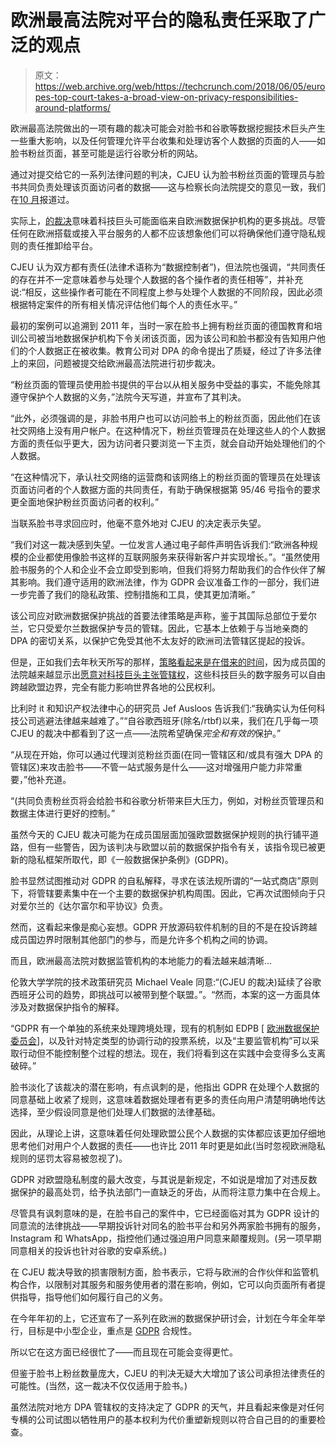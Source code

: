 # 欧洲最高法院对平台的隐私责任采取了广泛的观点 

> 原文：<https://web.archive.org/web/https://techcrunch.com/2018/06/05/europes-top-court-takes-a-broad-view-on-privacy-responsibilities-around-platforms/>

欧洲最高法院做出的一项有趣的裁决可能会对脸书和谷歌等数据挖掘技术巨头产生一些重大影响，以及任何管理允许平台收集和处理访客个人数据的页面的人——如脸书粉丝页面，甚至可能是运行谷歌分析的网站。

通过对提交给它的一系列法律问题的判决，CJEU 认为脸书粉丝页面的管理员与脸书共同负责处理该页面访问者的数据——这与检察长向法院提交的意见一致，我们在[10 月](https://web.archive.org/web/20221205164744/https://techcrunch.com/2017/10/24/in-europe-facebooks-data-law-buffer-looks-to-be-on-borrowed-time/)报道过。

实际上，[的裁决](https://web.archive.org/web/20221205164744/https://curia.europa.eu/jcms/upload/docs/application/pdf/2018-06/cp180081en.pdf)意味着科技巨头可能面临来自欧洲数据保护机构的更多挑战。尽管任何在欧洲搭载或接入平台服务的人都不应该想象他们可以将确保他们遵守隐私规则的责任推卸给平台。

CJEU 认为双方都有责任(法律术语称为“数据控制者”)，但法院也强调，“共同责任的存在并不一定意味着参与处理个人数据的各个操作者的责任相等”，并补充说:“相反，这些操作者可能在不同程度上参与处理个人数据的不同阶段，因此必须根据特定案件的所有相关情况评估他们每个人的责任水平。”

最初的案例可以追溯到 2011 年，当时一家在脸书上拥有粉丝页面的德国教育和培训公司被当地数据保护机构下令关闭该页面，因为该公司和脸书都没有告知用户他们的个人数据正在被收集。教育公司对 DPA 的命令提出了质疑，经过了许多法律上的来回，问题被提交给欧洲最高法院进行初步裁决。

“粉丝页面的管理员使用脸书提供的平台以从相关服务中受益的事实，不能免除其遵守保护个人数据的义务，”法院今天写道，并宣布了其判决。

“此外，必须强调的是，非脸书用户也可以访问脸书上的粉丝页面，因此他们在该社交网络上没有用户帐户。在这种情况下，粉丝页管理员在处理这些人的个人数据方面的责任似乎更大，因为访问者只要浏览一下主页，就会自动开始处理他们的个人数据。

“在这种情况下，承认社交网络的运营商和该网络上的粉丝页面的管理员在处理该页面访问者的个人数据方面的共同责任，有助于确保根据第 95/46 号指令的要求更全面地保护粉丝页面访问者的权利。”

当联系脸书寻求回应时，他毫不意外地对 CJEU 的决定表示失望。

“我们对这一裁决感到失望。一位发言人通过电子邮件声明告诉我们:“欧洲各种规模的企业都使用像脸书这样的互联网服务来获得新客户并实现增长。”。“虽然使用脸书服务的个人和企业不会立即受到影响，但我们将努力帮助我们的合作伙伴了解其影响。我们遵守适用的欧洲法律，作为 GDPR 会议准备工作的一部分，我们进一步完善了我们的隐私政策、控制措施和工具，使其更加清晰。”

该公司应对欧洲数据保护挑战的首要法律策略是声称，鉴于其国际总部位于爱尔兰，它只受爱尔兰数据保护专员的管辖。因此，它基本上依赖于与当地亲商的 DPA 的密切关系，以保护它免受其他不太友好的欧洲司法管辖区提起的投诉。

但是，正如我们去年秋天所写的那样，[策略看起来是在借来的时间](https://web.archive.org/web/20221205164744/https://techcrunch.com/2017/10/24/in-europe-facebooks-data-law-buffer-looks-to-be-on-borrowed-time/)，因为成员国的法院越来越显示出[愿意对科技巨头主张管辖权](https://web.archive.org/web/20221205164744/https://techcrunch.com/2018/01/25/facebooks-least-favorite-austrian-can-now-press-privacy-suit-in-vienna/)，这些科技巨头的数字服务可以自由跨越欧盟边界，完全有能力影响世界各地的公民权利。

比利时 it 和知识产权法律中心的研究员 Jef Ausloos 告诉我们:“我确实认为任何科技公司逃避法律越来越难了。”“自谷歌西班牙(除名/rtbf)以来，我们在几乎每一项 CJEU 的裁决中都看到了这一点——法院希望确保*完全和有效的*保护。”

“从现在开始，你可以通过代理浏览粉丝页面(在同一管辖区和/或具有强大 DPA 的管辖区)来攻击脸书——不管一站式服务是什么——这对增强用户能力非常重要，”他补充道。

“(共同负责粉丝页将会给脸书和谷歌分析带来巨大压力，例如，对粉丝页管理员和数据主体进行更好的控制。”

虽然今天的 CJEU 裁决可能为在成员国层面加强欧盟数据保护规则的执行铺平道路，但有一些警告，因为该判决与欧盟以前的数据保护指令有关，该指令现已被更新的隐私框架所取代，即《一般数据保护条例》(GDPR)。

脸书显然试图推动对 GDPR 的自私解释，寻求在该法规所谓的“一站式商店”原则下，将管辖要素集中在一个主要的数据保护机构周围。因此，它再次试图倾向于只对爱尔兰的《达尔富尔和平协议》负责。

然而，这看起来像是痴心妄想。GDPR 开放源码软件机制的目的不是在投诉跨越成员国边界时限制其他部门的参与，而是允许多个机构之间的协调。

而且，欧洲最高法院对数据监管机构的本地能力的看法越来越清晰…

伦敦大学学院的技术政策研究员 Michael Veale 同意:“(CJEU 的裁决)延续了谷歌西班牙公司的趋势，即挑战可以被带到整个联盟。”。“然而，本案的这一方面具体涉及对数据保护指令的解释。

“GDPR 有一个单独的系统来处理跨境处理，现有的机制如 EDPB [ [欧洲数据保护委员会](https://web.archive.org/web/20221205164744/https://ec.europa.eu/info/law/law-topic/data-protection/reform/rules-business-and-organisations/enforcement-and-sanctions/enforcement/what-european-data-protection-board-edpb_en)]，以及针对特定类型的协调行动的投票系统，以及“主要监管机构”可以采取行动但不能控制整个过程的想法。现在，我们将看到这在实践中会变得多么支离破碎。”

脸书淡化了该裁决的潜在影响，有点讽刺的是，他指出 GDPR 在处理个人数据的同意基础上收紧了规则，这意味着数据处理者有更多的责任向用户清楚明确地传达选择，至少假设同意是他们处理人们数据的法律基础。

因此，从理论上讲，这意味着任何处理欧盟公民个人数据的实体都应该更加仔细地思考他们对用户个人数据的责任——也许比 2011 年时更是如此(当时忽视欧洲隐私规则的惩罚太容易被忽视了)。

GDPR 对欧盟隐私制度的最大改变，与其说是新规定，不如说是增加了对违反数据保护的最高处罚，给予执法部门一直缺乏的牙齿，从而将注意力集中在合规上。

尽管具有讽刺意味的是，在脸书自己的案件中，它已经面临对其为 GDPR 设计的同意流的法律挑战——早期投诉针对同名的脸书平台和另外两家脸书拥有的服务，Instagram 和 WhatsApp，指控他们通过强迫用户同意来颠覆规则。(另一项早期同意相关的投诉也针对谷歌的安卓系统。)

在 CJEU 裁决导致的损害限制方面，脸书表示，它将与欧洲的合作伙伴和监管机构合作，以限制对其服务和服务使用者的潜在影响，例如，它可以向页面所有者提供指导，指导他们如何履行自己的义务。

在今年年初的上，它还宣布了一系列在欧洲的数据保护研讨会，计划在今年全年举行，目标是中小型企业，重点是 [GDPR](https://web.archive.org/web/20221205164744/https://beta.techcrunch.com/2018/01/20/wtf-is-gdpr/) 合规性。

所以它在这方面已经很忙了——而且现在可能会变得更忙。

但鉴于脸书上粉丝数量庞大，CJEU 的判决无疑大大增加了该公司承担法律责任的可能性。(当然，这一裁决不仅仅适用于脸书。)

虽然法院对地方 DPA 管辖权的支持决定了 GDPR 的天气，并且看起来像是对任何专横的公司试图以牺牲用户的基本权利为代价重塑新规则以符合自己目的的重要检查。
